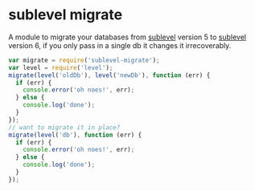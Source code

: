 sublevel migrate
====

A module to migrate your databases from [sublevel](https://github.com/dominictarr/level-sublevel) version 5 to [sublevel](https://github.com/dominictarr/level-sublevel) version 6, if you only pass in a single db it changes it irrecoverably. 

```js
var migrate = require('sublevel-migrate');
var level = require('level');
migrate(level('oldDb'), level('newDb'), function (err) {
  if (err) {
    console.error('oh noes!', err);
  } else {
    console.log('done');
  }
});
// want to migrate it in place?
migrate(level('db'), function (err) {
  if (err) {
    console.error('oh noes!', err);
  } else {
    console.log('done');
  }
});
```
